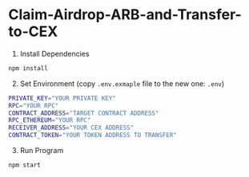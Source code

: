 # Claim-Airdrop-ARB-and-Transfer-to-CEX

1. Install Dependencies

```bash
npm install
```
2. Set Environment (copy `.env.exmaple` file to the new one: `.env`)


```bash
PRIVATE_KEY="YOUR PRIVATE KEY"
RPC="YOUR RPC"
CONTRACT_ADDRESS="TARGET CONTRACT ADDRESS"
RPC_ETHEREUM="YOUR RPC"
RECEIVER_ADDRESS="YOUR CEX ADDRESS"
CONTRACT_TOKEN="YOUR TOKEN ADDRESS TO TRANSFER"
```

3. Run Program

```bash
npm start
```
